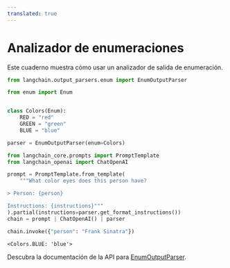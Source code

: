 ```yaml
---
translated: true
---
```


# Analizador de enumeraciones

Este cuaderno muestra cómo usar un analizador de salida de enumeración.

```python
from langchain.output_parsers.enum import EnumOutputParser
```

```python
from enum import Enum


class Colors(Enum):
    RED = "red"
    GREEN = "green"
    BLUE = "blue"
```

```python
parser = EnumOutputParser(enum=Colors)
```

```python
from langchain_core.prompts import PromptTemplate
from langchain_openai import ChatOpenAI

prompt = PromptTemplate.from_template(
    """What color eyes does this person have?

> Person: {person}

Instructions: {instructions}"""
).partial(instructions=parser.get_format_instructions())
chain = prompt | ChatOpenAI() | parser
```

```python
chain.invoke({"person": "Frank Sinatra"})
```

```output
<Colors.BLUE: 'blue'>
```

Descubra la documentación de la API para [EnumOutputParser](https://api.python.langchain.com/en/latest/output_parsers/langchain.output_parsers.enum.EnumOutputParser.html#langchain.output_parsers.enum.EnumOutputParser).
